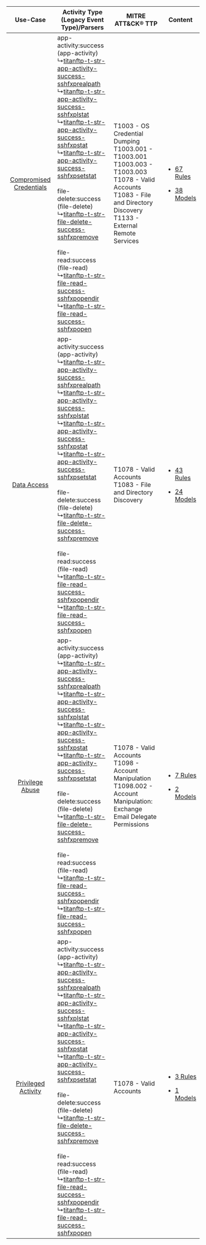 |    Use-Case    | Activity Type (Legacy Event Type)/Parsers    | MITRE ATT&CK® TTP    | Content    |
|:----:| ---- | ---- | ---- |
| [Compromised Credentials](../../../UseCases/uc_compromised_credentials.md) |  app-activity:success (app-activity)<br> ↳[titanftp-t-str-app-activity-success-sshfxprealpath](Ps/pC_titanftptstrappactivitysuccesssshfxprealpath.md)<br> ↳[titanftp-t-str-app-activity-success-sshfxplstat](Ps/pC_titanftptstrappactivitysuccesssshfxplstat.md)<br> ↳[titanftp-t-str-app-activity-success-sshfxpstat](Ps/pC_titanftptstrappactivitysuccesssshfxpstat.md)<br> ↳[titanftp-t-str-app-activity-success-sshfxpsetstat](Ps/pC_titanftptstrappactivitysuccesssshfxpsetstat.md)<br><br> file-delete:success (file-delete)<br> ↳[titanftp-t-str-file-delete-success-sshfxpremove](Ps/pC_titanftptstrfiledeletesuccesssshfxpremove.md)<br><br> file-read:success (file-read)<br> ↳[titanftp-t-str-file-read-success-sshfxpopendir](Ps/pC_titanftptstrfilereadsuccesssshfxpopendir.md)<br> ↳[titanftp-t-str-file-read-success-sshfxpopen](Ps/pC_titanftptstrfilereadsuccesssshfxpopen.md)<br> | T1003 - OS Credential Dumping<br>T1003.001 - T1003.001<br>T1003.003 - T1003.003<br>T1078 - Valid Accounts<br>T1083 - File and Directory Discovery<br>T1133 - External Remote Services<br> | [<ul><li>67 Rules</li></ul><ul><li>38 Models</li></ul>](RM/r_m_titanftp_titanftp_Compromised_Credentials.md) |
|    [Data Access](../../../UseCases/uc_data_access.md)    |  app-activity:success (app-activity)<br> ↳[titanftp-t-str-app-activity-success-sshfxprealpath](Ps/pC_titanftptstrappactivitysuccesssshfxprealpath.md)<br> ↳[titanftp-t-str-app-activity-success-sshfxplstat](Ps/pC_titanftptstrappactivitysuccesssshfxplstat.md)<br> ↳[titanftp-t-str-app-activity-success-sshfxpstat](Ps/pC_titanftptstrappactivitysuccesssshfxpstat.md)<br> ↳[titanftp-t-str-app-activity-success-sshfxpsetstat](Ps/pC_titanftptstrappactivitysuccesssshfxpsetstat.md)<br><br> file-delete:success (file-delete)<br> ↳[titanftp-t-str-file-delete-success-sshfxpremove](Ps/pC_titanftptstrfiledeletesuccesssshfxpremove.md)<br><br> file-read:success (file-read)<br> ↳[titanftp-t-str-file-read-success-sshfxpopendir](Ps/pC_titanftptstrfilereadsuccesssshfxpopendir.md)<br> ↳[titanftp-t-str-file-read-success-sshfxpopen](Ps/pC_titanftptstrfilereadsuccesssshfxpopen.md)<br> | T1078 - Valid Accounts<br>T1083 - File and Directory Discovery<br>    | [<ul><li>43 Rules</li></ul><ul><li>24 Models</li></ul>](RM/r_m_titanftp_titanftp_Data_Access.md)    |
|         [Privilege Abuse](../../../UseCases/uc_privilege_abuse.md)         |  app-activity:success (app-activity)<br> ↳[titanftp-t-str-app-activity-success-sshfxprealpath](Ps/pC_titanftptstrappactivitysuccesssshfxprealpath.md)<br> ↳[titanftp-t-str-app-activity-success-sshfxplstat](Ps/pC_titanftptstrappactivitysuccesssshfxplstat.md)<br> ↳[titanftp-t-str-app-activity-success-sshfxpstat](Ps/pC_titanftptstrappactivitysuccesssshfxpstat.md)<br> ↳[titanftp-t-str-app-activity-success-sshfxpsetstat](Ps/pC_titanftptstrappactivitysuccesssshfxpsetstat.md)<br><br> file-delete:success (file-delete)<br> ↳[titanftp-t-str-file-delete-success-sshfxpremove](Ps/pC_titanftptstrfiledeletesuccesssshfxpremove.md)<br><br> file-read:success (file-read)<br> ↳[titanftp-t-str-file-read-success-sshfxpopendir](Ps/pC_titanftptstrfilereadsuccesssshfxpopendir.md)<br> ↳[titanftp-t-str-file-read-success-sshfxpopen](Ps/pC_titanftptstrfilereadsuccesssshfxpopen.md)<br> | T1078 - Valid Accounts<br>T1098 - Account Manipulation<br>T1098.002 - Account Manipulation: Exchange Email Delegate Permissions<br>    | [<ul><li>7 Rules</li></ul><ul><li>2 Models</li></ul>](RM/r_m_titanftp_titanftp_Privilege_Abuse.md)    |
|     [Privileged Activity](../../../UseCases/uc_privileged_activity.md)     |  app-activity:success (app-activity)<br> ↳[titanftp-t-str-app-activity-success-sshfxprealpath](Ps/pC_titanftptstrappactivitysuccesssshfxprealpath.md)<br> ↳[titanftp-t-str-app-activity-success-sshfxplstat](Ps/pC_titanftptstrappactivitysuccesssshfxplstat.md)<br> ↳[titanftp-t-str-app-activity-success-sshfxpstat](Ps/pC_titanftptstrappactivitysuccesssshfxpstat.md)<br> ↳[titanftp-t-str-app-activity-success-sshfxpsetstat](Ps/pC_titanftptstrappactivitysuccesssshfxpsetstat.md)<br><br> file-delete:success (file-delete)<br> ↳[titanftp-t-str-file-delete-success-sshfxpremove](Ps/pC_titanftptstrfiledeletesuccesssshfxpremove.md)<br><br> file-read:success (file-read)<br> ↳[titanftp-t-str-file-read-success-sshfxpopendir](Ps/pC_titanftptstrfilereadsuccesssshfxpopendir.md)<br> ↳[titanftp-t-str-file-read-success-sshfxpopen](Ps/pC_titanftptstrfilereadsuccesssshfxpopen.md)<br> | T1078 - Valid Accounts<br>    | [<ul><li>3 Rules</li></ul><ul><li>1 Models</li></ul>](RM/r_m_titanftp_titanftp_Privileged_Activity.md)       |